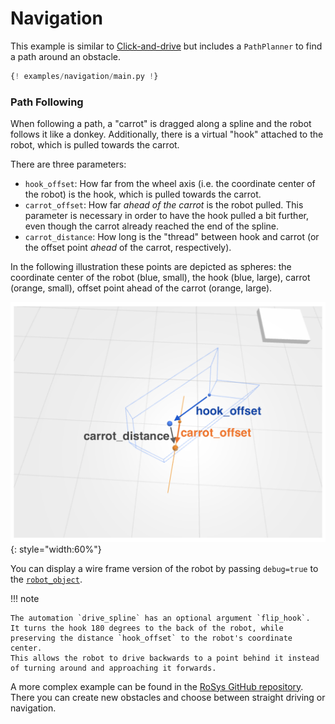 # Navigation

This example is similar to [Click-and-drive](../click-and-drive/README.md) but includes a `PathPlanner` to find a path around an obstacle.

```python
{! examples/navigation/main.py !}
```

### Path Following

When following a path, a "carrot" is dragged along a spline and the robot follows it like a donkey.
Additionally, there is a virtual "hook" attached to the robot, which is pulled towards the carrot.

There are three parameters:

- `hook_offset`: How far from the wheel axis (i.e. the coordinate center of the robot) is the hook, which is pulled towards the carrot.
- `carrot_offset`: How far _ahead of the carrot_ is the robot pulled. This parameter is necessary in order to have the hook pulled a bit further, even though the carrot already reached the end of the spline.
- `carrot_distance`: How long is the "thread" between hook and carrot (or the offset point _ahead_ of the carrot, respectively).

In the following illustration these points are depicted as spheres: the coordinate center of the robot (blue, small), the hook (blue, large), carrot (orange, small), offset point ahead of the carrot (orange, large).

![Navigation Geometry](geometry.png){: style="width:60%"}

You can display a wire frame version of the robot by passing `debug=true` to the [`robot_object`](../../reference/rosys/driving.md#rosys.driving.robot_object).

!!! note

    The automation `drive_spline` has an optional argument `flip_hook`.
    It turns the hook 180 degrees to the back of the robot, while preserving the distance `hook_offset` to the robot's coordinate center.
    This allows the robot to drive backwards to a point behind it instead of turning around and approaching it forwards.

A more complex example can be found in the [RoSys GitHub repository](https://github.com/zauberzeug/rosys/tree/main/examples/obstacles).
There you can create new obstacles and choose between straight driving or navigation.
